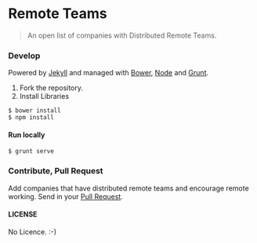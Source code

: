 # Remote Teams

> An open list of companies with Distributed Remote Teams.

### Develop

Powered by [Jekyll](http://jekyllrb.com/) and managed with [Bower](http://bower.io/), [Node](http://nodejs.org/) and [Grunt](http://gruntjs.com/).

1. Fork the repository.
2. Install Libraries

```
$ bower install
$ npm install
```

#### Run locally

```
$ grunt serve
```

### Contribute, Pull Request

Add companies that have distributed remote teams and encourage remote working. Send in your [Pull Request](https://help.github.com/articles/creating-a-pull-request).

#### LICENSE

No Licence. :-)
